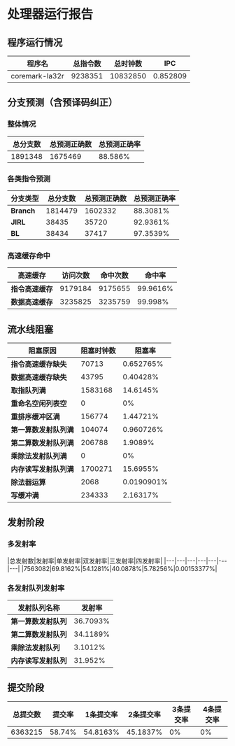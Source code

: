 # 处理器运行报告
## 程序运行情况
|程序名|总指令数|总时钟数|IPC|
|---|---|---|---|
|coremark-la32r|9238351|10832850|0.852809|

## 分支预测（含预译码纠正）
### 整体情况
|总分支数|总预测正确数|总预测正确率|
|---|---|---|
|1891348|1675469|88.586%|

### 各类指令预测
|分支类型|总分支数|总预测正确数|总预测正确率|
|---|---|---|---|
|**Branch**| 1814479 | 1602332 | 88.3081%|
|**JIRL**| 38435 | 35720 | 92.9361%|
|**BL**| 38434 | 37417 | 97.3539%|

### 高速缓存命中
|高速缓存|访问次数|命中次数|命中率|
|---|---|---|---|
|**指令高速缓存**| 9179184 | 9175655 | 99.9616%|
|**数据高速缓存**| 3235825 | 3235759 | 99.998%|
## 流水线阻塞
|阻塞原因|阻塞时钟数|阻塞率|
|---|---|---|
|**指令高速缓存缺失**| 70713 | 0.652765%|
|**数据高速缓存缺失**| 43795 | 0.40428%|
|**取指队列满**| 1583168 | 14.6145%|
|**重命名空闲列表空**|0 | 0%|
|**重排序缓冲区满**|156774 | 1.44721%|
|**第一算数发射队列满**|104074 | 0.960726%|
|**第二算数发射队列满**|206788 | 1.9089%|
|**乘除法发射队列满**|0 | 0%|
|**内存读写发射队列满**|1700271 | 15.6955%|
|**除法器运算**|2068 | 0.0190901%|
|**写缓冲满**|234333 | 2.16317%|

## 发射阶段
### 多发射率
|总发射数|发射率|单发射率|双发射率|三发射率|四发射率|
|---|---|---|---|---|---|---|
|7563082|69.8162%|54.1281%|40.0878%|5.78256%|0.00153377%|

### 各发射队列发射率
|发射队列名称|发射率|
|---|---|
|**第一算数发射队列**|36.7093%|
|**第二算数发射队列**|34.1189%|
|**乘除法发射队列**|3.1012%|
|**内存读写发射队列**|31.952%|

## 提交阶段
|总提交数|提交率|1条提交率|2条提交率|3条提交率|4条提交率|
|---|---|---|---|---|---|
|6363215|58.74%|54.8163%|45.1837%|0%|0%|
